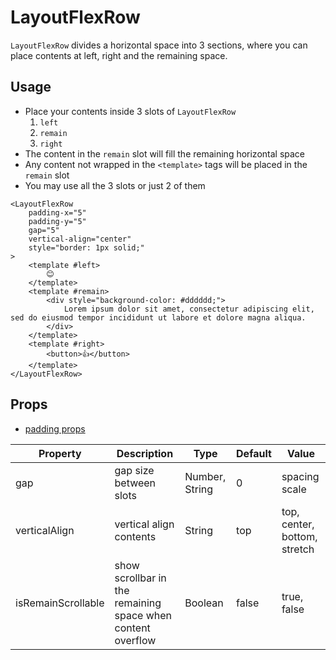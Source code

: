 # LayoutFlexRow

`LayoutFlexRow` divides a horizontal space into 3 sections, where you can place contents at left, right and the remaining space.

<Doc-LayoutFlexRowDoc />

## Usage

- Place your contents inside 3 slots of `LayoutFlexRow`
  1. `left`
  1. `remain`
  1. `right`
- The content in the `remain` slot will fill the remaining horizontal space
- Any content not wrapped in the `<template>` tags will be placed in the `remain` slot
- You may use all the 3 slots or just 2 of them

```vue live
<LayoutFlexRow
	padding-x="5"
	padding-y="5"
	gap="5"
	vertical-align="center"
	style="border: 1px solid;"
>
	<template #left>
		😊
	</template>
	<template #remain>
		<div style="background-color: #dddddd;">
			Lorem ipsum dolor sit amet, consectetur adipiscing elit, sed do eiusmod tempor incididunt ut labore et dolore magna aliqua.
		</div>
	</template>
	<template #right>
		<button>👍</button>
	</template>
</LayoutFlexRow>
```

## Props
- [padding props](/components/#padding-props)

| Property | Description | Type | Default | Value |
| --- | --- | --- | --- | --- |
| gap | gap size between slots | Number, String | 0 | spacing scale |
| verticalAlign | vertical align contents | String | top | top, center, bottom, stretch |
| isRemainScrollable | show scrollbar in the remaining space when content overflow | Boolean | false | true, false |
